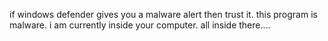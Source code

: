 if windows defender gives you a malware alert then trust it. this program is malware. i am currently inside your computer. all inside there....

